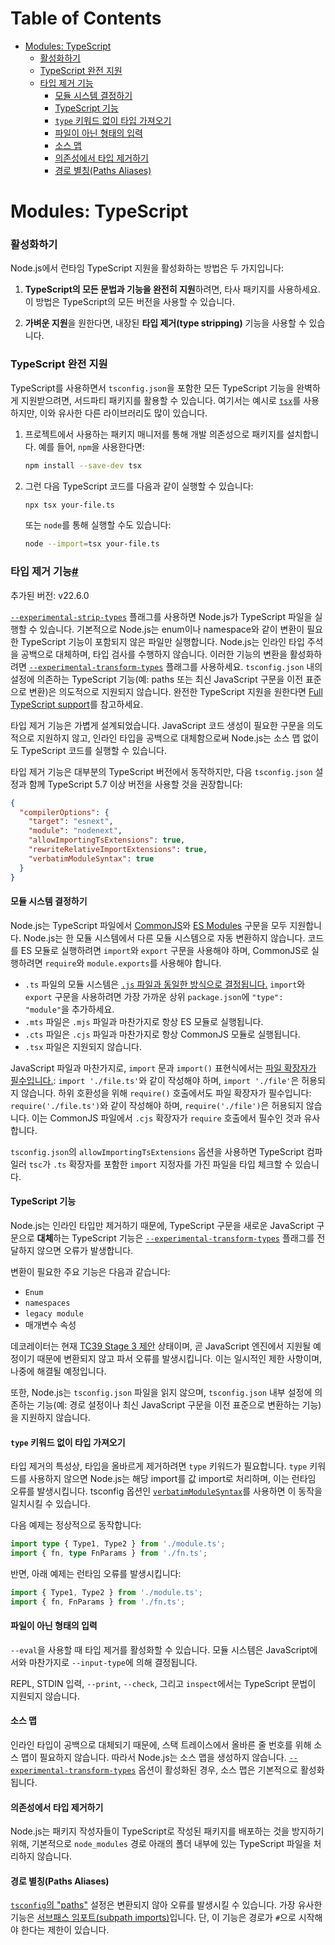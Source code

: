 # Table of Contents

- [Modules: TypeScript](#modules-typescript)
    - [활성화하기](#활성화하기)
    - [TypeScript 완전 지원](#typescript-완전-지원)
    - [타입 제거 기능](#타입-제거-기능)
      - [모듈 시스템 결정하기](#모듈-시스템-결정하기)
      - [TypeScript 기능](#typescript-기능)
      - [`type` 키워드 없이 타입 가져오기](#type-키워드-없이-타입-가져오기)
      - [파일이 아닌 형태의 입력](#파일이-아닌-형태의-입력)
      - [소스 맵](#소스-맵)
      - [의존성에서 타입 제거하기](#의존성에서-타입-제거하기)
      - [경로 별칭(Paths Aliases)](#경로-별칭paths-aliases)

# Modules: TypeScript





### 활성화하기

Node.js에서 런타임 TypeScript 지원을 활성화하는 방법은 두 가지입니다:

1. **TypeScript의 모든 문법과 기능을 완전히 지원**하려면, 타사 패키지를 사용하세요. 이 방법은 TypeScript의 모든 버전을 사용할 수 있습니다.

2. **가벼운 지원**을 원한다면, 내장된 **타입 제거(type stripping)** 기능을 사용할 수 있습니다.


### TypeScript 완전 지원

TypeScript를 사용하면서 `tsconfig.json`을 포함한 모든 TypeScript 기능을 완벽하게 지원받으려면, 서드파티 패키지를 활용할 수 있습니다. 여기서는 예시로 [`tsx`](https://tsx.is/)를 사용하지만, 이와 유사한 다른 라이브러리도 많이 있습니다.

1. 프로젝트에서 사용하는 패키지 매니저를 통해 개발 의존성으로 패키지를 설치합니다. 예를 들어, `npm`을 사용한다면:

    ```bash
    npm install --save-dev tsx
    ```

2. 그런 다음 TypeScript 코드를 다음과 같이 실행할 수 있습니다:

    ```bash
    npx tsx your-file.ts
    ```

    또는 `node`를 통해 실행할 수도 있습니다:

    ```bash
    node --import=tsx your-file.ts
    ```


### 타입 제거 기능[#](https://nodejs.org/docs/latest/api/typescript.html#type-stripping)

추가된 버전: v22.6.0

[`--experimental-strip-types`](https://nodejs.org/docs/latest/api/cli.html#--experimental-strip-types) 플래그를 사용하면 Node.js가 TypeScript 파일을 실행할 수 있습니다. 기본적으로 Node.js는 enum이나 namespace와 같이 변환이 필요한 TypeScript 기능이 포함되지 않은 파일만 실행합니다. Node.js는 인라인 타입 주석을 공백으로 대체하며, 타입 검사를 수행하지 않습니다. 이러한 기능의 변환을 활성화하려면 [`--experimental-transform-types`](https://nodejs.org/docs/latest/api/cli.html#--experimental-transform-types) 플래그를 사용하세요. `tsconfig.json` 내의 설정에 의존하는 TypeScript 기능(예: paths 또는 최신 JavaScript 구문을 이전 표준으로 변환)은 의도적으로 지원되지 않습니다. 완전한 TypeScript 지원을 원한다면 [Full TypeScript support](https://nodejs.org/docs/latest/api/typescript.html#full-typescript-support)를 참고하세요.

타입 제거 기능은 가볍게 설계되었습니다. JavaScript 코드 생성이 필요한 구문을 의도적으로 지원하지 않고, 인라인 타입을 공백으로 대체함으로써 Node.js는 소스 맵 없이도 TypeScript 코드를 실행할 수 있습니다.

타입 제거 기능은 대부분의 TypeScript 버전에서 동작하지만, 다음 `tsconfig.json` 설정과 함께 TypeScript 5.7 이상 버전을 사용할 것을 권장합니다:

```json
{
  "compilerOptions": {
    "target": "esnext",
    "module": "nodenext",
    "allowImportingTsExtensions": true,
    "rewriteRelativeImportExtensions": true,
    "verbatimModuleSyntax": true
  }
}
```


#### 모듈 시스템 결정하기

Node.js는 TypeScript 파일에서 [CommonJS](https://nodejs.org/docs/latest/api/modules.html)와 [ES Modules](https://nodejs.org/docs/latest/api/esm.html) 구문을 모두 지원합니다. Node.js는 한 모듈 시스템에서 다른 모듈 시스템으로 자동 변환하지 않습니다. 코드를 ES 모듈로 실행하려면 `import`와 `export` 구문을 사용해야 하며, CommonJS로 실행하려면 `require`와 `module.exports`를 사용해야 합니다.

- `.ts` 파일의 모듈 시스템은 [`.js` 파일과 동일한 방식으로 결정됩니다.](https://nodejs.org/docs/latest/api/packages.html#determining-module-system) `import`와 `export` 구문을 사용하려면 가장 가까운 상위 `package.json`에 `"type": "module"`을 추가하세요.
- `.mts` 파일은 `.mjs` 파일과 마찬가지로 항상 ES 모듈로 실행됩니다.
- `.cts` 파일은 `.cjs` 파일과 마찬가지로 항상 CommonJS 모듈로 실행됩니다.
- `.tsx` 파일은 지원되지 않습니다.

JavaScript 파일과 마찬가지로, `import` 문과 `import()` 표현식에서는 [파일 확장자가 필수입니다.](https://nodejs.org/docs/latest/api/esm.html#mandatory-file-extensions): `import './file.ts'`와 같이 작성해야 하며, `import './file'`은 허용되지 않습니다. 하위 호환성을 위해 `require()` 호출에서도 파일 확장자가 필수입니다: `require('./file.ts')`와 같이 작성해야 하며, `require('./file')`은 허용되지 않습니다. 이는 CommonJS 파일에서 `.cjs` 확장자가 `require` 호출에서 필수인 것과 유사합니다.

`tsconfig.json`의 `allowImportingTsExtensions` 옵션을 사용하면 TypeScript 컴파일러 `tsc`가 `.ts` 확장자를 포함한 `import` 지정자를 가진 파일을 타입 체크할 수 있습니다.


#### TypeScript 기능

Node.js는 인라인 타입만 제거하기 때문에, TypeScript 구문을 새로운 JavaScript 구문으로 **대체**하는 TypeScript 기능은 [`--experimental-transform-types`](https://nodejs.org/docs/latest/api/cli.html#--experimental-transform-types) 플래그를 전달하지 않으면 오류가 발생합니다.

변환이 필요한 주요 기능은 다음과 같습니다:

-   `Enum`
-   `namespaces`
-   `legacy module`
-   매개변수 속성

데코레이터는 현재 [TC39 Stage 3 제안](https://github.com/tc39/proposal-decorators) 상태이며, 곧 JavaScript 엔진에서 지원될 예정이기 때문에 변환되지 않고 파서 오류를 발생시킵니다. 이는 일시적인 제한 사항이며, 나중에 해결될 예정입니다.

또한, Node.js는 `tsconfig.json` 파일을 읽지 않으며, `tsconfig.json` 내부 설정에 의존하는 기능(예: 경로 설정이나 최신 JavaScript 구문을 이전 표준으로 변환하는 기능)을 지원하지 않습니다.


#### `type` 키워드 없이 타입 가져오기

타입 제거의 특성상, 타입을 올바르게 제거하려면 `type` 키워드가 필요합니다. `type` 키워드를 사용하지 않으면 Node.js는 해당 import를 값 import로 처리하며, 이는 런타임 오류를 발생시킵니다. tsconfig 옵션인 [`verbatimModuleSyntax`](https://www.typescriptlang.org/tsconfig/#verbatimModuleSyntax)를 사용하면 이 동작을 일치시킬 수 있습니다.

다음 예제는 정상적으로 동작합니다:

```ts
import type { Type1, Type2 } from './module.ts';
import { fn, type FnParams } from './fn.ts';
```

반면, 아래 예제는 런타임 오류를 발생시킵니다:

```ts
import { Type1, Type2 } from './module.ts';
import { fn, FnParams } from './fn.ts';
```


#### 파일이 아닌 형태의 입력

`--eval`을 사용할 때 타입 제거를 활성화할 수 있습니다. 모듈 시스템은 JavaScript에서와 마찬가지로 `--input-type`에 의해 결정됩니다.

REPL, STDIN 입력, `--print`, `--check`, 그리고 `inspect`에서는 TypeScript 문법이 지원되지 않습니다.


#### 소스 맵

인라인 타입이 공백으로 대체되기 때문에, 스택 트레이스에서 올바른 줄 번호를 위해 소스 맵이 필요하지 않습니다. 따라서 Node.js는 소스 맵을 생성하지 않습니다. [`--experimental-transform-types`](https://nodejs.org/docs/latest/api/cli.html#--experimental-transform-types) 옵션이 활성화된 경우, 소스 맵은 기본적으로 활성화됩니다.


#### 의존성에서 타입 제거하기

Node.js는 패키지 작성자들이 TypeScript로 작성된 패키지를 배포하는 것을 방지하기 위해, 기본적으로 `node_modules` 경로 아래의 폴더 내부에 있는 TypeScript 파일을 처리하지 않습니다.


#### 경로 별칭(Paths Aliases)

[`tsconfig`의 "paths"](https://www.typescriptlang.org/tsconfig/#paths) 설정은 변환되지 않아 오류를 발생시킬 수 있습니다. 가장 유사한 기능은 [서브패스 임포트(subpath imports)](https://nodejs.org/docs/latest/api/packages.html#subpath-imports)입니다. 단, 이 기능은 경로가 `#`으로 시작해야 한다는 제한이 있습니다.



